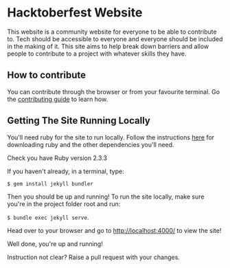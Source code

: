 # Hacktoberfest Website

This website is a community website for everyone to be able to contribute to. Tech should be accessible to everyone and everyone should be included in the making of it. This site aims to help break down barriers and allow people to contribute to a project with whatever skills they have.

## How to contribute

You can contribute through the browser or from your favourite terminal. Go the [contributing guide](/contributing.md) to learn how.

## Getting The Site Running Locally

You'll need ruby for the site to run locally. Follow the instructions [here](https://jekyllrb.com/docs/installation/) for downloading ruby and the other dependencies you'll need.

Check you have Ruby version 2.3.3

If you haven't already, in a terminal, type:

 `$ gem install jekyll bundler`

Then you should be up and running! To run the site locally, make sure you're in the project folder root and run:

`$ bundle exec jekyll serve`.

Head over to your browser and go to [http://localhost:4000/](http://localhost:4000/) to view the site!

Well done, you're up and running!

Instruction not clear? Raise a pull request with your changes.
